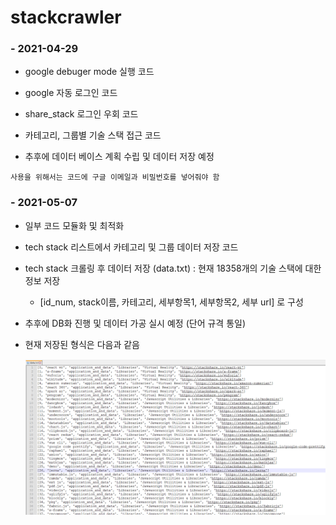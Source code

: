 # stackcrawler

### - 2021-04-29

- google debuger mode 실행 코드
- google 자동 로그인 코드
- share_stack 로그인 우회 코드

- 카테고리, 그룹별 기술 스택 접근 코드

- 추후에 데이터 베이스 계획 수립 및 데이터 저장 예정 

`사용을 위해서는 코드에 구글 이메일과 비밀번호를 넣어줘야 함`



### - 2021-05-07

- 일부 코드 모듈화 및 최적화

- tech stack 리스트에서 카테고리 및 그룹 데이터 저장 코드 

- tech stack 크롤링 후 데이터 저장 (data.txt) : 현재 18358개의 기술 스택에 대한 정보 저장

  - [id_num, stack이름, 카테고리, 세부항목1, 세부항목2, 세부 url] 로 구성

- 추후에 DB화 진행 및 데이터 가공 실시 예정 (단어 규격 통일)

- 현재 저장된 형식은 다음과 같음

  ![image-20210507211123820](README.assets/image-20210507211123820.png)

